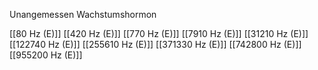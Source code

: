 Unangemessen Wachstumshormon

[[80 Hz (E)]]
[[420 Hz (E)]]
[[770 Hz (E)]]
[[7910 Hz (E)]]
[[31210 Hz (E)]]
[[122740 Hz (E)]]
[[255610 Hz (E)]]
[[371330 Hz (E)]]
[[742800 Hz (E)]]
[[955200 Hz (E)]]